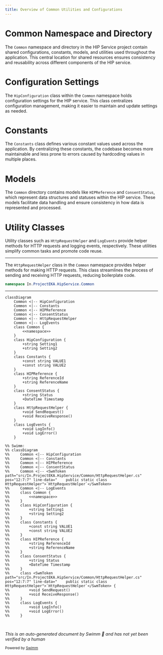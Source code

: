 ```yaml
---
title: Overview of Common Utilities and Configurations
---
```

# Common Namespace and Directory

The <SwmToken path="src/In.ProjectEKA.HipService/Common/HttpRequestHelper.cs" pos="1:8:8" line-data="namespace In.ProjectEKA.HipService.Common">`Common`</SwmToken> namespace and directory in the HIP Service project contain shared configurations, constants, models, and utilities used throughout the application. This central location for shared resources ensures consistency and reusability across different components of the HIP service.

# Configuration Settings

The `HipConfiguration` class within the <SwmToken path="src/In.ProjectEKA.HipService/Common/HttpRequestHelper.cs" pos="1:8:8" line-data="namespace In.ProjectEKA.HipService.Common">`Common`</SwmToken> namespace holds configuration settings for the HIP service. This class centralizes configuration management, making it easier to maintain and update settings as needed.

# Constants

The <SwmToken path="src/In.ProjectEKA.HipService/Common/HttpRequestHelper.cs" pos="10:5:5" line-data="    using static Constants;">`Constants`</SwmToken> class defines various constant values used across the application. By centralizing these constants, the codebase becomes more maintainable and less prone to errors caused by hardcoding values in multiple places.

# Models

The <SwmToken path="src/In.ProjectEKA.HipService/Common/HttpRequestHelper.cs" pos="1:8:8" line-data="namespace In.ProjectEKA.HipService.Common">`Common`</SwmToken> directory contains models like `HIPReference` and `ConsentStatus`, which represent data structures and statuses within the HIP service. These models facilitate data handling and ensure consistency in how data is represented and processed.

# Utility Classes

Utility classes such as <SwmToken path="src/In.ProjectEKA.HipService/Common/HttpRequestHelper.cs" pos="12:7:7" line-data="    public static class HttpRequestHelper">`HttpRequestHelper`</SwmToken> and `LogEvents` provide helper methods for HTTP requests and logging events, respectively. These utilities simplify common tasks and promote code reuse.

<SwmSnippet path="/src/In.ProjectEKA.HipService/Common/HttpRequestHelper.cs" line="1">

---

The <SwmToken path="src/In.ProjectEKA.HipService/Common/HttpRequestHelper.cs" pos="12:7:7" line-data="    public static class HttpRequestHelper">`HttpRequestHelper`</SwmToken> class in the <SwmToken path="src/In.ProjectEKA.HipService/Common/HttpRequestHelper.cs" pos="1:8:8" line-data="namespace In.ProjectEKA.HipService.Common">`Common`</SwmToken> namespace provides helper methods for making HTTP requests. This class streamlines the process of sending and receiving HTTP requests, reducing boilerplate code.

```c#
namespace In.ProjectEKA.HipService.Common
```

---

</SwmSnippet>

```mermaid
classDiagram
    Common <|-- HipConfiguration
    Common <|-- Constants
    Common <|-- HIPReference
    Common <|-- ConsentStatus
    Common <|-- HttpRequestHelper
    Common <|-- LogEvents
    class Common {
        <<namespace>>
    }
    class HipConfiguration {
        +string Setting1
        +string Setting2
    }
    class Constants {
        +const string VALUE1
        +const string VALUE2
    }
    class HIPReference {
        +string ReferenceId
        +string ReferenceName
    }
    class ConsentStatus {
        +string Status
        +DateTime Timestamp
    }
    class HttpRequestHelper {
        +void SendRequest()
        +void ReceiveResponse()
    }
    class LogEvents {
        +void LogInfo()
        +void LogError()
    }

%% Swimm:
%% classDiagram
%%     Common <|-- HipConfiguration
%%     Common <|-- Constants
%%     Common <|-- HIPReference
%%     Common <|-- ConsentStatus
%%     Common <|-- <SwmToken path="src/In.ProjectEKA.HipService/Common/HttpRequestHelper.cs" pos="12:7:7" line-data="    public static class HttpRequestHelper">`HttpRequestHelper`</SwmToken>
%%     Common <|-- LogEvents
%%     class Common {
%%         <<namespace>>
%%     }
%%     class HipConfiguration {
%%         +string Setting1
%%         +string Setting2
%%     }
%%     class Constants {
%%         +const string VALUE1
%%         +const string VALUE2
%%     }
%%     class HIPReference {
%%         +string ReferenceId
%%         +string ReferenceName
%%     }
%%     class ConsentStatus {
%%         +string Status
%%         +DateTime Timestamp
%%     }
%%     class <SwmToken path="src/In.ProjectEKA.HipService/Common/HttpRequestHelper.cs" pos="12:7:7" line-data="    public static class HttpRequestHelper">`HttpRequestHelper`</SwmToken> {
%%         +void SendRequest()
%%         +void ReceiveResponse()
%%     }
%%     class LogEvents {
%%         +void LogInfo()
%%         +void LogError()
%%     }
```

&nbsp;

*This is an auto-generated document by Swimm 🌊 and has not yet been verified by a human*

<SwmMeta version="3.0.0" repo-id="Z2l0aHViJTNBJTNBaGlwLXNlcnZpY2UlM0ElM0FTd2ltbS1EZW1v" repo-name="hip-service"><sup>Powered by [Swimm](/)</sup></SwmMeta>
